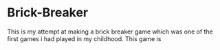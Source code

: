 # Brick-Breaker
This is my attempt at making a brick breaker game which was one of the first games i had played in my childhood. This game is
